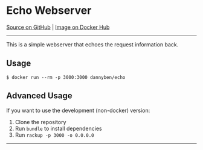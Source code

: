 Echo Webserver
==================================================

[Source on GitHub][1] | [Image on Docker Hub][2]

---

This is a simple webserver that echoes the request information back.

Usage
--------------------------------------------------

    $ docker run --rm -p 3000:3000 dannyben/echo

Advanced Usage
--------------------------------------------------

If you want to use the development (non-docker) version:

1. Clone the repository
2. Run `bundle` to install dependencies
3. Run `rackup -p 3000 -o 0.0.0.0`


---

[1]: https://github.com/DannyBen/echo-webserver
[2]: https://hub.docker.com/r/dannyben/echo/
